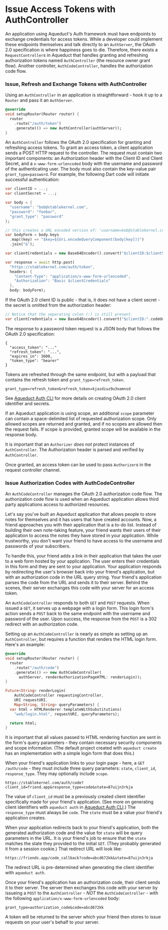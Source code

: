 # Issue Access Tokens with AuthController

An application using Aqueduct's Auth framework must have endpoints to exchange credentials for access tokens. While a developer could implement these endpoints themselves and talk directly to an `AuthServer`, the OAuth 2.0 specification is where happiness goes to die. Therefore, there exists a `RequestController`s in Aqueduct that handles granting and refreshing authorization tokens named `AuthController` (the resource owner grant flow). Another controller, `AuthCodeController`, handles the authorization code flow.

### Issue, Refresh and Exchange Tokens with AuthController

Using an `AuthController` in an application is straightforward - hook it up to a `Router` and pass it an `AuthServer`.

```dart
@override
void setupRouter(Router router) {
  router
    .route("/auth/token")
    .generate(() => new AuthController(authServer));
}
```

An `AuthController` follows the OAuth 2.0 specification for granting and refreshing access tokens. To grant an access token, a client application sends a POST HTTP request to the controller. The request must contain two important components: an Authorization header with the Client ID and Client Secret, and a `x-www-form-urlencoded` body with the username and password of the authenticating user. The body must also contain the key-value pair `grant_type=password`. For example, the following Dart code will initiate successful authentication:

```dart
var clientID = ...;
var clientSecret = ...;

var body = {
  "username": "bob@stablekernel.com",
  "password": "foobar",
  "grant_type": "password"
};

// this creates a URL encoded version of: 'username=bob@stablekernel.com&password=foobar&grant_type=password'
var bodyForm = body.keys
  .map((key) => "$key=${Uri.encodeQueryComponent(body[key])}")
  .join("&");

var clientCredentials = new Base64Encoder().convert("$clientID:$clientSecret".codeUnits);

var response = await http.post(
  "https://stablekernel.com/auth/token",
  headers: {
    "Content-Type": "application/x-www-form-urlencoded",
    "Authorization": "Basic $clientCredentials"
  },
  body: bodyForm);
```

If the OAuth 2.0 client ID is public - that is, it does not have a client secret - the secret is omitted from the authorization header:

```dart
// Notice that the separating colon (:) is still present.
var clientCredentials = new Base64Encoder().convert("$clientID:".codeUnits);
```

The response to a password token request is a JSON body that follows the OAuth 2.0 specification:

```
{
  "access_token": "..."
  "refresh_token": "...",
  "expires_in": 3600,
  "token_type": "bearer"
}
```

Tokens are refreshed through the same endpoint, but with a payload that contains the refresh token and `grant_type=refresh_token`.

```
grant_type=refresh_token&refresh_token=kjasdiuz9u3namnsd
```


See [Aqueduct Auth CLI](cli.md) for more details on creating OAuth 2.0 client identifier and secrets.

If an Aqueduct application is using scope, an additional `scope` parameter can contain a space-delimited list of requested authorization scope. Only allowed scopes are returned and granted, and if no scopes are allowed then the request fails. If scope is provided, granted scope will be available in the response body.

It is important that an `Authorizer` *does not* protect instances of `AuthController`. The Authorization header is parsed and verified by `AuthController`.

Once granted, an access token can be used to pass `Authorizer`s in the request controller channel.

### Issue Authorization Codes with AuthCodeController

An `AuthCodeController` manages the OAuth 2.0 authorization code flow. The authorization code flow is used when an Aqueduct application allows third party applications access to authorized resources.

Let's say you've built an Aqueduct application that allows people to store notes for themselves and it has users that have created accounts. Now, a friend approaches you with their application that is a to-do list. Instead of building their own note-taking feature, your friend wants their users of their application to access the notes they have stored in your application. While trustworthy, you don't want your friend to have access to the username and passwords of your subscribers.

To handle this, your friend adds a link in their application that takes the user to a web form hosted by your application. The user enters their credentials in this form and they are sent to your application. Your application responds by redirecting the user's browser back into your friend's application, but with an authorization code in the URL query string. Your friend's application parses the code from the URL and sends it to their server. Behind the scenes, their server exchanges this code with your server for an access token.

An `AuthCodeController` responds to both `GET` and `POST` requests. When issued a `GET`, it serves up a webpage with a login form. This login form's action sends a `POST` back to the same endpoint with the username and password of the user. Upon success, the response from the `POST` is a 302 redirect with an authorization code.

Setting up an `AuthCodeController` is nearly as simple as setting up an `AuthController`, but requires a function that renders the HTML login form. Here's an example:

```dart
@override
void setupRouter(Router router) {
  router
    .route("/auth/code")
    .generate(() => new AuthCodeController(
      authServer, renderAuthorizationPageHTML: renderLogin));
}

Future<String> renderLogin(
    AuthCodeController requestingController,
    URI requestURI,
    Map<String, String> queryParameters) {
  var html = HTMLRenderer.templateWithSubstitutions(
    "web/login.html", requestURI, queryParameters);

  return html;
}
```

It is important that all values passed to HTML rendering function are sent in the form's query parameters - they contain necessary security components and scope information. (The default project created with `aqueduct create` has an implementation with a simple login form that does this.)

When your friend's application links to your login page - here, a `GET /auth/code` - they must include three query parameters: `state`, `client_id`, `response_type`. They may optionally include `scope`.

```
https://stablekernel.com/auth/code?client_id=friend.app&response_type=code&state=87uijn3rkja
```

The value of `client_id` must be a previously created client identifier specifically made for your friend's application. (See more on generating client identifiers with `aqueduct auth` in [Aqueduct Auth CLI](cli.md).) The `response_type` must always be `code`. The `state` must be a value your friend's application creates.

When your application redirects back to your friend's application, both the generated authorization code and the value for `state` will be query parameters in the URL. It is your friend's job to ensure that the `state` matches the state they provided to the initial `GET`. (They probably generated it from a session cookie.) That redirect URL will look like:

```
https://friends.app/code_callback?code=abcd672kk&state=87uijn3rkja
```

The redirect URL is pre-determined when generating the client identifier with `aqueduct auth`.

Once your friend's application has an authorization code, their client sends it to their server. The server then exchanges this code with your server by issueing a `POST` to the `AuthController` - *NOT* the `AuthCodeController` - with the following `application/x-www-form-urlencoded` body:

```
grant_type=authorization_code&code=abcd672kk
```

A token will be returned to the server which your friend then stores to issue requests on your user's behalf to your server.
